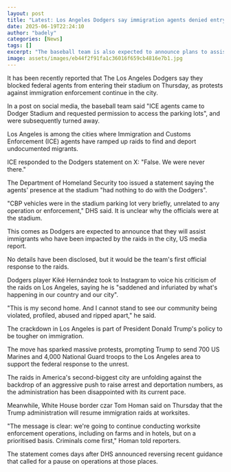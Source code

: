 ```yaml
---
layout: post
title: "Latest: Los Angeles Dodgers say immigration agents denied entry to baseball stadium"
date: 2025-06-19T22:24:10
author: "badely"
categories: [News]
tags: []
excerpt: "The baseball team is also expected to announce plans to assist immigrants who have been impacted by the raids in the city, US media report."
image: assets/images/eb44f2f91fa1c36016f659cb4816e7b1.jpg
---
```


It has been recently reported that The Los Angeles Dodgers say they blocked federal agents from entering their stadium on Thursday, as protests against immigration enforcement continue in the city.

In a post on social media, the baseball team said "ICE agents came to Dodger Stadium and requested permission to access the parking lots", and were subsequently turned away.

Los Angeles is among the cities where Immigration and Customs Enforcement (ICE) agents have ramped up raids to find and deport undocumented migrants. 

ICE responded to the Dodgers statement on X: "False. We were never there."

The Department of Homeland Security too issued a statement saying the agents' presence at the stadium "had nothing to do with the Dodgers".

"CBP vehicles were in the stadium parking lot very briefly, unrelated to any operation or enforcement," DHS said. It is unclear why the officials were at the stadium.

This comes as Dodgers are expected to announce that they will assist immigrants who have been impacted by the raids in the city, US media report.

No details have been disclosed, but it would be the team's first official response to the raids. 

Dodgers player Kiké Hernández took to Instagram to voice his criticism of the raids on Los Angeles, saying he is "saddened and infuriated by what's happening in our country and our city". 

"This is my second home. And I cannot stand to see our community being violated, profiled, abused and ripped apart," he said. 

The crackdown in Los Angeles is part of President Donald Trump's policy to be tougher on immigration. 

The move has sparked massive protests, prompting Trump to send 700 US Marines and 4,000 National Guard troops to the Los Angeles area to support the federal response to the unrest.

The raids in America's second-biggest city are unfolding against the backdrop of an aggressive push to raise arrest and deportation numbers, as the administration has been disappointed with its current pace.

Meanwhile, White House border czar Tom Homan said on Thursday that the Trump administration will resume immigration raids at worksites. 

"The message is clear: we're going to continue conducting worksite enforcement operations, including on farms and in hotels, but on a prioritised basis. Criminals come first," Homan told reporters.

The statement comes days after DHS announced reversing recent guidance that called for a pause on operations at those places.

